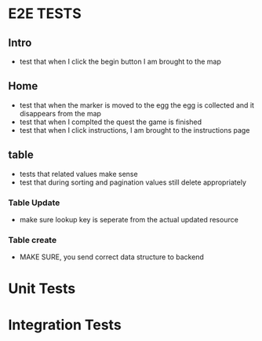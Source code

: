 # E2E TESTS

## Intro
* test that when I click the begin button I am brought to the map

## Home
* test that when the marker is moved to the egg the egg is collected and it disappears from the map
* test that when I complted the quest the game is finished
* test that when I click instructions, I am brought to the instructions page

## table
* tests that related values make sense
* test that during sorting and pagination values still delete appropriately

### Table Update
* make sure lookup key is seperate from the actual updated resource

### Table create
* MAKE SURE, you send correct data structure to backend

# Unit Tests

# Integration Tests
